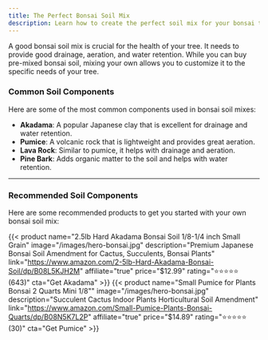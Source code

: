 ```yaml
---
title: The Perfect Bonsai Soil Mix
description: Learn how to create the perfect soil mix for your bonsai tree to ensure it thrives.
---
```


A good bonsai soil mix is crucial for the health of your tree. It needs to provide good drainage, aeration, and water retention. While you can buy pre-mixed bonsai soil, mixing your own allows you to customize it to the specific needs of your tree.

### Common Soil Components

Here are some of the most common components used in bonsai soil mixes:

*   **Akadama**: A popular Japanese clay that is excellent for drainage and water retention.
*   **Pumice**: A volcanic rock that is lightweight and provides great aeration.
*   **Lava Rock**: Similar to pumice, it helps with drainage and aeration.
*   **Pine Bark**: Adds organic matter to the soil and helps with water retention.

---

### Recommended Soil Components

Here are some recommended products to get you started with your own bonsai soil mix:

{{< product name="2.5lb Hard Akadama Bonsai Soil 1/8-1/4 inch Small Grain" image="/images/hero-bonsai.jpg" description="Premium Japanese Bonsai Soil Amendment for Cactus, Succulents, Bonsai Plants" link="https://www.amazon.com/2-5lb-Hard-Akadama-Bonsai-Soil/dp/B08L5KJH2M" affiliate="true" price="$12.99" rating="⭐⭐⭐⭐⭐ (643)" cta="Get Akadama" >}}
{{< product name="Small Pumice for Plants Bonsai 2 Quarts Mini 1/8"" image="/images/hero-bonsai.jpg" description="Succulent Cactus Indoor Plants Horticultural Soil Amendment" link="https://www.amazon.com/Small-Pumice-Plants-Bonsai-Quarts/dp/B08N5K7L2P" affiliate="true" price="$14.89" rating="⭐⭐⭐⭐⭐ (30)" cta="Get Pumice" >}}
